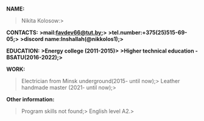 **NAME:**
>Nikita Kolosow:>

**CONTACTS:**
__>mail:favdev66@tut.by;>__
__>tel.number:+375(25)515-69-05;>__
__>discord name:Inshallah(@nikkolos1);>__


**EDUCATION:**
__>Energy college (2011-2015)>__
__>Higher technical education - BSATU(2016-2022);>__

**WORK:**
>Electrician from Minsk underground(2015- until now);>
>Leather handmade master (2021- until now);>

**Other information:**
>Program skills not found;>
>English level  A2.>
